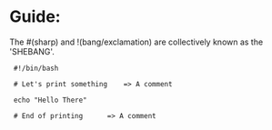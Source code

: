 # Guide:

The #(sharp) and !(bang/exclamation) are collectively known as the 'SHEBANG'.

```
 #!/bin/bash

 # Let's print something	=> A comment

 echo "Hello There"

 # End of printing		=> A comment
```
